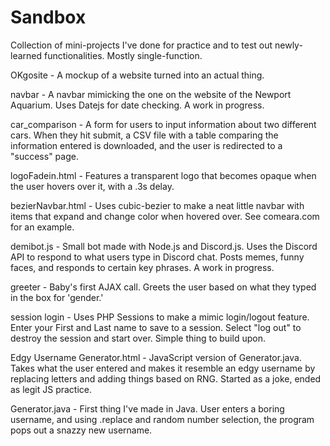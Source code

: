 # Sandbox
Collection of mini-projects I've done for practice and to test out newly-learned functionalities. Mostly single-function.

OKgosite - A mockup of a website turned into an actual thing. 

navbar - A navbar mimicking the one on the website of the Newport Aquarium. Uses Datejs for date checking. A work in progress.

car_comparison - A form for users to input information about two different cars. When they hit submit, a CSV file with a table comparing the information entered is downloaded, and the user is redirected to a "success" page.

logoFadein.html - Features a transparent logo that becomes opaque when the user hovers over it, with a .3s delay.

bezierNavbar.html - Uses cubic-bezier to make a neat little navbar with items that expand and change color when hovered over. See comeara.com for an example.

demibot.js - Small bot made with Node.js and Discord.js. Uses the Discord API to respond to what users type in Discord chat. Posts memes, funny faces, and responds to certain key phrases. A work in progress.

greeter - Baby's first AJAX call. Greets the user based on what they typed in the box for 'gender.'

session login - Uses PHP Sessions to make a mimic login/logout feature. Enter your First and Last name to save to a session. Select "log out" to destroy the session and start over. Simple thing to build upon.

Edgy Username Generator.html - JavaScript version of Generator.java. Takes what the user entered and makes it resemble an edgy username by replacing letters and adding things based on RNG. Started as a joke, ended as legit JS practice.

Generator.java - First thing I've made in Java. User enters a boring username, and using .replace and random number selection, the program pops out a snazzy new username. 
